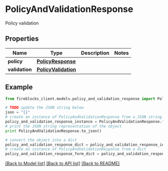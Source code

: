 # PolicyAndValidationResponse

Policy validation

## Properties
Name | Type | Description | Notes
------------ | ------------- | ------------- | -------------
**policy** | [**PolicyResponse**](PolicyResponse.md) |  | 
**validation** | [**PolicyValidation**](PolicyValidation.md) |  | 

## Example

```python
from fireblocks_client.models.policy_and_validation_response import PolicyAndValidationResponse

# TODO update the JSON string below
json = "{}"
# create an instance of PolicyAndValidationResponse from a JSON string
policy_and_validation_response_instance = PolicyAndValidationResponse.from_json(json)
# print the JSON string representation of the object
print PolicyAndValidationResponse.to_json()

# convert the object into a dict
policy_and_validation_response_dict = policy_and_validation_response_instance.to_dict()
# create an instance of PolicyAndValidationResponse from a dict
policy_and_validation_response_form_dict = policy_and_validation_response.from_dict(policy_and_validation_response_dict)
```
[[Back to Model list]](../README.md#documentation-for-models) [[Back to API list]](../README.md#documentation-for-api-endpoints) [[Back to README]](../README.md)


